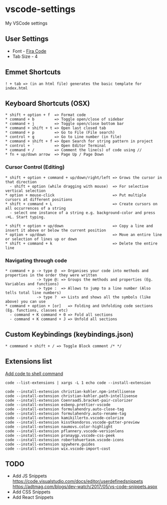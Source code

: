 # vscode-settings
My VSCode settings

## User Settings
* Font - [Fira Code](https://vscodecandothat.com/#font-ligatures)
* Tab Size - 4

## Emmet Shortcuts
```
! + tab => (in an html file) generates the basic template for index.html
```

## Keyboard Shortcuts (OSX)
```
* shift + option + f  => Format code 
* command + b         => Toggle open/close of sidebar
* command + j         => Toggle open/close bottom bar 
* command + shift + t => Open last closed tab
* command + p         => Go to File (File search)
* control + g         => Go to Line number (in file)
* command + shift + f => Open Search for string pattern in project
* control + `         => Open Editor Terminal
* command + /         => Comment the line(s) of code using //
* fn + up/down arrow  => Page Up / Page Down
```

### Cursor Control (Editing)
```
* shift + option + command + up/down/right/left => Grows the cursor in that direction
  - shift + option (while dragging with mouse)  => For selective vertical selection
* option + mouse-click                          => Put multiple cursors at different positions
* shift + command + L                           => Create cursors on all occurrences of a string
  - select one instance of a string e.g. background-color and press ⇧⌘L. Start typing.
  
* shift + option + up/down                      => Copy a line and insert it above or below the current position
* option + up/down                              => Move an entire line or selection of lines up or down
* shift + command + k                           => Delete the entire line
```

### Navigating through code 
```
* command + p -> type @  => Organises your code into methods and properties in the order they were written
              -> type @: => Groups the methods and properties (Eg. Variables and functions)
              -> type :  => Allows to jump to a line number (Also tells total line numbers)
              -> type ?  => Lists and shows all the symbols (like above) you can use
* command + option + [or]   => Folding and Unfolding code sections (Eg. functions, classes etc)
  - command + K command + 0 => Fold all sections
  - command + K command + J => Unfold all sections
```

## Custom Keybindings (keybindings.json)
```
* commmand + shift + / => Toggle Block comment /* */
```

## Extensions list 
[Add code to shell command](https://code.visualstudio.com/docs/setup/mac)
```
code --list-extensions | xargs -L 1 echo code --install-extension
```
```
code --install-extension christian-kohler.npm-intellisense
code --install-extension christian-kohler.path-intellisense
code --install-extension CoenraadS.bracket-pair-colorizer
code --install-extension esbenp.prettier-vscode
code --install-extension formulahendry.auto-close-tag
code --install-extension formulahendry.auto-rename-tag
code --install-extension kamikillerto.vscode-colorize
code --install-extension kisstkondoros.vscode-gutter-preview
code --install-extension naumovs.color-highlight
code --install-extension pflannery.vscode-versionlens
code --install-extension pranaygp.vscode-css-peek
code --install-extension robertohuertasm.vscode-icons
code --install-extension spywhere.guides
code --install-extension wix.vscode-import-cost
```

## TODO
* Add JS Snippets
https://code.visualstudio.com/docs/editor/userdefinedsnippets
https://adtmag.com/blogs/dev-watch/2017/05/vs-code-snippets.aspx
* Add CSS Snippets
* Add React Snippets
